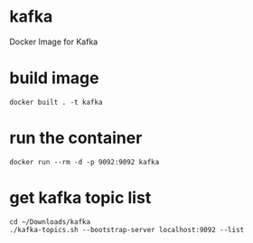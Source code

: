 # kafka
Docker Image for Kafka


# build image
```
docker built . -t kafka
```

# run the container
```
docker run --rm -d -p 9092:9092 kafka
```

# get kafka topic list
```
cd ~/Downloads/kafka
./kafka-topics.sh --bootstrap-server localhost:9092 --list
```
